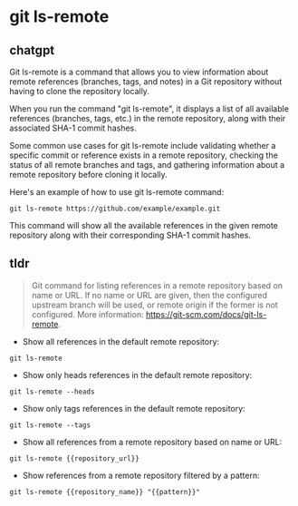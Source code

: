 # git ls-remote 
## chatgpt 
Git ls-remote is a command that allows you to view information about remote references (branches, tags, and notes) in a Git repository without having to clone the repository locally. 

When you run the command "git ls-remote", it displays a list of all available references (branches, tags, etc.) in the remote repository, along with their associated SHA-1 commit hashes. 

Some common use cases for git ls-remote include validating whether a specific commit or reference exists in a remote repository, checking the status of all remote branches and tags, and gathering information about a remote repository before cloning it locally. 

Here's an example of how to use git ls-remote command:

```
git ls-remote https://github.com/example/example.git
```

This command will show all the available references in the given remote repository along with their corresponding SHA-1 commit hashes. 

## tldr 
 
> Git command for listing references in a remote repository based on name or URL.
> If no name or URL are given, then the configured upstream branch will be used, or remote origin if the former is not configured.
> More information: <https://git-scm.com/docs/git-ls-remote>.

- Show all references in the default remote repository:

`git ls-remote`

- Show only heads references in the default remote repository:

`git ls-remote --heads`

- Show only tags references in the default remote repository:

`git ls-remote --tags`

- Show all references from a remote repository based on name or URL:

`git ls-remote {{repository_url}}`

- Show references from a remote repository filtered by a pattern:

`git ls-remote {{repository_name}} "{{pattern}}"`
